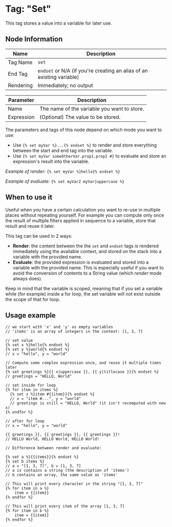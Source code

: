 # Tag: "Set"

This tag stores a value into a variable for later use.

## Node Information

| Name      | Description                                                            |
|-----------|------------------------------------------------------------------------|
| Tag Name  | `set`                                                                  |
| End Tag   | `endset`  or N/A (if you're creating an alias of an existing variable) |
| Rendering | Immediately; no output                                                 |

| Parameter  | Description                                 | 
|------------|---------------------------------------------|
| Name       | The name of the variable you want to store. |
| Expression | (Optional) The value to be stored.          |

The parameters and tags of this node depend on which mode you want to use:

- Use `{% set myVar %}...{% endset %}` to render and store everything between the start and end tag into the variable.
- Use `{% set myVar someOtherVar.prop1.prop2 #}` to evaluate and store an expression's result into the variable.

_Example of render:_ `{% set myVar %}hello{% endset %}`

_Example of evaluate:_ `{% set myVar2 myVar|uppercase %}`

## When to use it

Useful when you have a certain calculation you want to re-use in multiple places without repeating yourself. For example you can compute only once the result of multiple filters applied in sequence to a variable, store that result and reuse it later.

This tag can be used in 2 ways:

- **Render**: the content between the the `set` and `endset` tags is rendered immediately using the available context, and stored on the stack into a variable with the provided name.
- **Evaluate**: the provided expression is evaluated and stored into a variable with the provided name. This is especially useful if you want to avoid the conversion of contents to a String value (which *render* mode always does).

Keep in mind that the variable is scoped, meaning that if you set a variable while (for example) inside a for loop, the set variable will not exist outside the scope of that for loop.

## Usage example

```stencil
// we start with 'x' and 'y' as empty variables
// 'items' is an array of integers in the context: [1, 3, 7]

// set value
{% set x %}hello{% endset %} 
{% set y %}world{% endset %}
// x = "hello", y = "world"

// Compute some complex expression once, and reuse it multiple times later
{% set greetings %}{{ x|uppercase }}, {{ y|titlecase }}{% endset %}
// greetings = "HELLO, World"

// set inside for loop
{% for item in items %}
  {% set x %}item #{{item}}{% endset %}
  // x = "item #...", y = "world"
  // greetings is still = "HELLO, World" (it isn't recomputed with new x)
{% endfor %}

// after for loop
// x = "hello", y = "world"

{{ greetings }}, {{ greetings }}, {{ greetings }}!
// HELLO World, HELLO World, HELLO World!

// Difference between render and evaluate:

{% set a %}{{items}}{% endset %}
{% set b items %}
// a = "[1, 3, 7]", b = [1, 3, 7]
// a is contains a string (the description of 'items')
// b contains an array, the same value as 'items'

// This will print every character in the string "[1, 3, 7]"
{% for item in a %}
	item = {{item}}
{% endfor %}

// This will print every item of the array [1, 3, 7]
{% for item in b %}
	item = {{item}}
{% endfor %}
```
